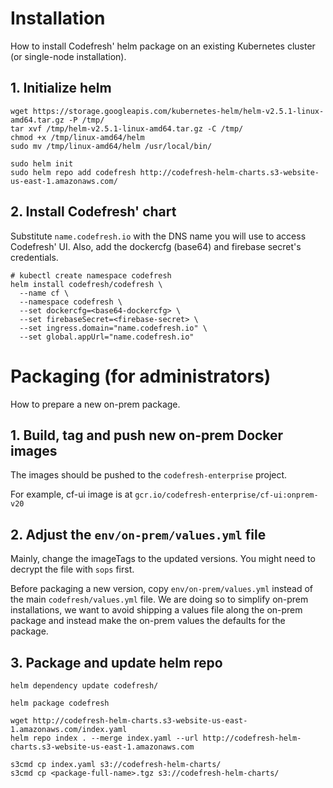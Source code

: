 # Installation

How to install Codefresh' helm package on an existing Kubernetes cluster (or single-node installation).

## 1. Initialize helm

```
wget https://storage.googleapis.com/kubernetes-helm/helm-v2.5.1-linux-amd64.tar.gz -P /tmp/
tar xvf /tmp/helm-v2.5.1-linux-amd64.tar.gz -C /tmp/
chmod +x /tmp/linux-amd64/helm
sudo mv /tmp/linux-amd64/helm /usr/local/bin/

sudo helm init
sudo helm repo add codefresh http://codefresh-helm-charts.s3-website-us-east-1.amazonaws.com/
```

## 2. Install Codefresh' chart

Substitute `name.codefresh.io` with the DNS name you will use to access Codefresh' UI.
Also, add the dockercfg (base64) and firebase secret's credentials.

```
# kubectl create namespace codefresh
helm install codefresh/codefresh \
  --name cf \
  --namespace codefresh \
  --set dockercfg=<base64-dockercfg> \
  --set firebaseSecret=<firebase-secret> \
  --set ingress.domain="name.codefresh.io" \
  --set global.appUrl="name.codefresh.io"
```

# Packaging (for administrators)

How to prepare a new on-prem package.

## 1. Build, tag and push new on-prem Docker images

The images should be pushed to the `codefresh-enterprise` project.

For example, cf-ui image is at `gcr.io/codefresh-enterprise/cf-ui:onprem-v20`

## 2. Adjust the `env/on-prem/values.yml` file

Mainly, change the imageTags to the updated versions. You might need to decrypt the file with `sops` first.

Before packaging a new version, copy `env/on-prem/values.yml` instead of the main `codefresh/values.yml` file.
We are doing so to simplify on-prem installations, we want to avoid shipping a
values file along the on-prem package and instead make the on-prem values the
defaults for the package.

## 3. Package and update helm repo

```
helm dependency update codefresh/

helm package codefresh

wget http://codefresh-helm-charts.s3-website-us-east-1.amazonaws.com/index.yaml
helm repo index . --merge index.yaml --url http://codefresh-helm-charts.s3-website-us-east-1.amazonaws.com

s3cmd cp index.yaml s3://codefresh-helm-charts/
s3cmd cp <package-full-name>.tgz s3://codefresh-helm-charts/
```

